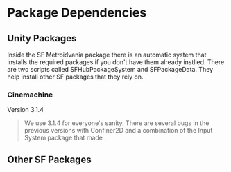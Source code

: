 ﻿# Package Dependencies

## Unity Packages

Inside the SF Metroidvania package there is an automatic system that installs the required packages if you don't have them already instlled.
There are two scripts called SFHubPackageSystem and SFPackageData. They help install other SF packages that they rely on.

### Cinemachine 

Version 3.1.4

> We use 3.1.4 for everyone's sanity. There are several bugs in the previous versions with Confiner2D and a combination of the Input System package that made . 


## Other SF Packages

